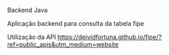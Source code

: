Backend Java

Aplicação backend para consulta da tabela fipe

Utilização da API https://deividfortuna.github.io/fipe/?ref=public_apis&utm_medium=website
